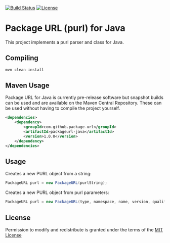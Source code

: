 [![Build Status](https://travis-ci.org/package-url/packageurl-java.svg?branch=master)](https://travis-ci.org/package-url/packageurl-java)
[![License][license-image]][license-url]

Package URL (purl) for Java
=========

This project implements a purl parser and class for Java.

Compiling
-------------------

```bash
mvn clean install
````

Maven Usage
-------------------
Package URL for Java is currently pre-release software but snapshot builds can be used and 
are available on the Maven Central Repository. These can be used without having to compile 
the project yourself.

```xml
<dependencies>
    <dependency>
        <groupId>com.github.package-url</groupId>
        <artifactId>packageurl-java</artifactId>
        <version>1.0.0</version>
    </dependency>
</dependencies>
```

Usage
-------------------

Creates a new PURL object from a string:
```java
PackageURL purl = new PackageURL(purlString);
````

Creates a new PURL object from purl parameters:
```java
PackageURL purl = new PackageURL(type, namespace, name, version, qualifiers, subpath);
````

License
-------------------

Permission to modify and redistribute is granted under the terms of the 
[MIT License](https://github.com/package-url/packageurl-java/blob/master/LICENSE)

[license-image]: https://img.shields.io/badge/license-mit%20license-brightgreen.svg
[license-url]: https://github.com/package-url/packageurl-java/blob/master/LICENSE
